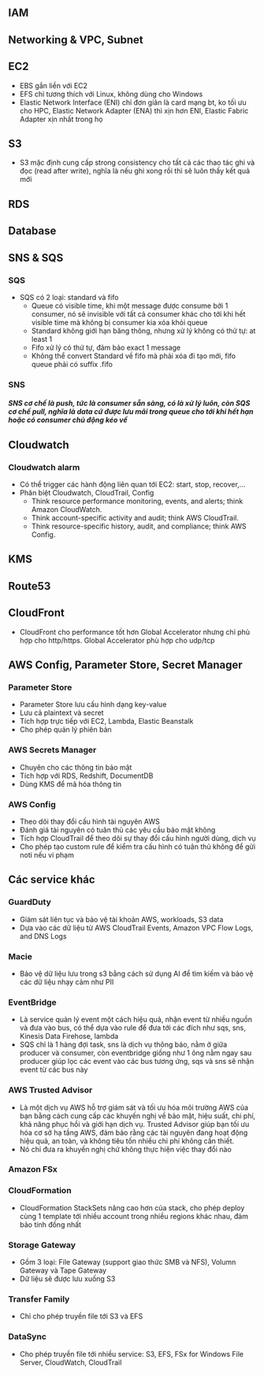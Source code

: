 ## IAM

## Networking & VPC, Subnet

## EC2
- EBS gắn liền với EC2
- EFS chỉ tương thích với Linux, không dùng cho Windows
- Elastic Network Interface (ENI) chỉ đơn giản là card mạng bt, ko tối ưu cho HPC, Elastic Network Adapter (ENA) thì xịn hơn ENI, Elastic Fabric Adapter xịn nhất trong họ

## S3
- S3 mặc định cung cấp strong consistency cho tất cả các thao tác ghi và đọc (read after write), nghĩa là nếu ghi xong rồi thì sẽ luôn thấy kết quả mới

## RDS

## Database

## SNS & SQS
### SQS
- SQS có 2 loại: standard và fifo
  - Queue có visible time, khi một message được consume bởi 1 consumer, nó sẽ invisible với tất cả consumer khác cho tới khi hết visible time mà không bị consumer kia xóa khỏi queue
  - Standard không giới hạn băng thông, nhưng xử lý không có thử tự: at least 1
  - Fifo xử lý có thứ tự, đảm bảo exact 1 message
  - Không thể convert Standard về fifo mà phải xóa đi tạo mới, fifo queue phải có suffix .fifo
### SNS

##### SNS cơ chế là push, tức là consumer sẵn sàng, có là xử lý luôn, còn SQS cơ chế pull, nghĩa là data cứ được lưu mãi trong queue cho tới khi hết hạn hoặc có consumer chủ động kéo về

## Cloudwatch
### Cloudwatch alarm
- Có thể trigger các hành động liên quan tới EC2: start, stop, recover,...
- Phân biệt Cloudwatch, CloudTrail, Config
  - Think resource performance monitoring, events, and alerts; think Amazon CloudWatch.
  - Think account-specific activity and audit; think AWS CloudTrail.
  - Think resource-specific history, audit, and compliance; think AWS Config.

## KMS

## Route53

## CloudFront
- CloudFront cho performance tốt hơn Global Accelerator nhưng chỉ phù hợp cho http/https. Global Accelerator phù hợp cho udp/tcp

## AWS Config, Parameter Store, Secret Manager
### Parameter Store
- Parameter Store lưu cấu hình dạng key-value
- Lưu cả plaintext và secret
- Tích hợp trực tiếp với EC2, Lambda, Elastic Beanstalk
- Cho phép quản lý phiên bản

### AWS Secrets Manager
- Chuyên cho các thông tin bảo mật
- Tích hợp với RDS, Redshift, DocumentDB
- Dùng KMS để mã hóa thông tin

### AWS Config
- Theo dõi thay đổi cấu hình tài nguyên AWS
- Đánh giá tài nguyên có tuân thủ các yêu cầu bảo mật không
- Tích hợp CloudTrail để theo dõi sự thay đổi cấu hình người dùng, dịch vụ
- Cho phép tạo custom rule để kiểm tra cấu hình có tuân thủ không để gửi noti nếu vi phạm

## Các service khác  
### GuardDuty
  - Giám sát liên tục và bảo vệ tài khoản AWS, workloads, S3 data
  - Dựa vào các dữ liệu từ AWS CloudTrail Events, Amazon VPC Flow Logs, and DNS Logs
  
### Macie 
- Bảo vệ dữ liệu lưu trong s3 bằng cách sử dụng AI để tìm kiếm và bảo vệ các dữ liệu nhạy cảm như PII

### EventBridge 
- Là service quản lý event một cách hiệu quả, nhận event từ nhiều nguồn và đưa vào bus, có thể dựa vào rule để đưa tới các đích như sqs, sns, Kinesis Data Firehose, lambda
- SQS chỉ là 1 hàng đợi task, sns là dịch vụ thông báo, nằm ở giữa producer và consumer, còn eventbridge giống như 1 ông nằm ngay sau producer giúp lọc các event vào các bus tương ứng, sqs và sns sẽ nhận event từ các bus này

### AWS Trusted Advisor 
- Là một dịch vụ AWS hỗ trợ giám sát và tối ưu hóa môi trường AWS của bạn bằng cách cung cấp các khuyến nghị về bảo mật, hiệu suất, chi phí, khả năng phục hồi và giới hạn dịch vụ. Trusted Advisor giúp bạn tối ưu hóa cơ sở hạ tầng AWS, đảm bảo rằng các tài nguyên đang hoạt động hiệu quả, an toàn, và không tiêu tốn nhiều chi phí không cần thiết.
- Nó chỉ đưa ra khuyến nghị chứ không thực hiện việc thay đổi nào

### Amazon FSx

### CloudFormation
- CloudFormation StackSets nâng cao hơn của stack, cho phép deploy cùng 1 template tới nhiều account trong nhiều regions khác nhau, đảm bảo tính đồng nhất

### Storage Gateway
- Gồm 3 loại: File Gateway (support giao thức SMB và NFS), Volumn Gateway và Tape Gateway
- Dữ liệu sẽ được lưu xuống S3

### Transfer Family
- Chỉ cho phép truyền file tới S3 và EFS

### DataSync
- Cho phép truyền file tới nhiều service: S3, EFS, FSx for Windows File Server, CloudWatch, CloudTrail
